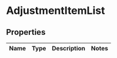 # AdjustmentItemList

## Properties
Name | Type | Description | Notes
------------ | ------------- | ------------- | -------------
